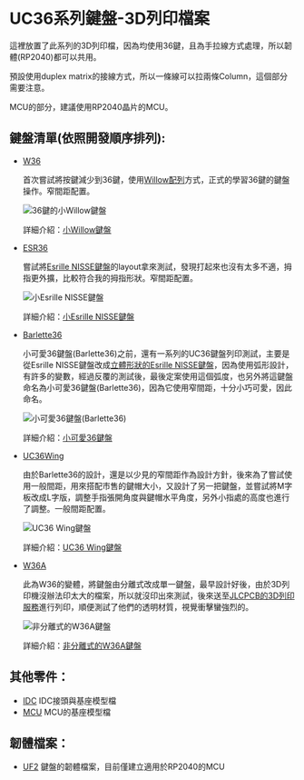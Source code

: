 UC36系列鍵盤-3D列印檔案
=====================

這裡放置了此系列的3D列印檔，因為均使用36鍵，且為手拉線方式處理，所以韌體(RP2040)都可以共用。

預設使用duplex matrix的接線方式，所以一條線可以拉兩條Column，這個部分需要注意。

MCU的部分，建議使用RP2040晶片的MCU。

鍵盤清單(依照開發順序排列):
-------------------------

* [W36](/W36/)
  
  首次嘗試將按鍵減少到36鍵，使用[Willow配列](https://github.com/hanachi-ap/willow64-doc)方式，正式的學習36鍵的鍵盤操作。窄間距配置。

  ![36鍵的小Willow鍵盤](https://pbs.twimg.com/media/FsMhAn-WIAIp3Ih?format=jpg&name=360x360)
  
  詳細介紹：[小Willow鍵盤](https://ie321mx.blogspot.com/2023/04/36willow.html)

* [ESR36](/ESR36/)

  嘗試將[Esrille NISSE鍵盤](https://www.esrille.com/keyboard/layouts.en-us.html)的layout拿來測試，發現打起來也沒有太多不適，拇指更外擴，比較符合我的拇指形狀。窄間距配置。
  
  ![小Esrille NISSE鍵盤](https://pbs.twimg.com/media/Ft5FvEGXwAABVpD?format=jpg&name=360x360)

  詳細介紹：[小Esrille NISSE鍵盤](https://ie321mx.blogspot.com/2023/04/36esrille-nisse.html)

* [Barlette36](/Barlette36/)

  小可愛36鍵盤(Barlette36)之前，還有一系列的UC36鍵盤列印測試，主要是從Esrille NISSE鍵盤改成[立體形狀的Esrille NISSE鍵盤](https://ie321mx.blogspot.com/2023/05/36esrille-nisse-layout.html)，因為使用弧形設計，有許多的變數，經過反覆的測試後，最後定案使用這個弧度，也另外將這鍵盤命名為小可愛36鍵盤(Barlette36)，因為它使用窄間距，十分小巧可愛，因此命名。
  
  ![小可愛36鍵盤(Barlette36)](https://pbs.twimg.com/media/FwkrZbdXwAE78go?format=jpg&name=360x360)

  詳細介紹：[小可愛36鍵盤](https://ie321mx.blogspot.com/2023/05/36bralette36.html)

* [UC36Wing](/UC36Wing/)

  由於Barlette36的設計，還是以少見的窄間距作為設計方針，後來為了嘗試使用一般間距，用來搭配市售的鍵帽大小，又設計了另一把鍵盤，並嘗試將M字板改成L字版，調整手指張開角度與鍵帽水平角度，另外小指處的高度也進行了調整。一般間距配置。
  
  ![UC36 Wing鍵盤](https://pbs.twimg.com/media/F8YHPkmaYAA_WtL?format=jpg&name=360x360)

  詳細介紹：[UC36 Wing鍵盤](https://ie321mx.blogspot.com/2023/10/36luc36-wing.html)

* [W36A](/W36A/)

  此為W36的變體，將鍵盤由分離式改成單一鍵盤，最早設計好後，由於3D列印機沒辦法印太大的檔案，所以就沒印出來測試，後來送至[JLCPCB的3D列印服務](https://jlcpcb.com/?from=AndyChiu)進行列印，順便測試了他們的透明材質，視覺衝擊蠻強烈的。
  
  ![非分離式的W36A鍵盤](https://pbs.twimg.com/media/GAJpOeQacAAkW1l?format=jpg&name=360x360)
  
  詳細介紹：[非分離式的W36A鍵盤](https://ie321mx.blogspot.com/2024/01/uc36a.html)

其他零件：
---------

* [IDC](/IDC/) IDC接頭與基座模型檔
* [MCU](/MCU/) MCU的基座模型檔

韌體檔案：
---------

* [UF2](/UF2/) 鍵盤的韌體檔案，目前僅建立適用於RP2040的MCU

